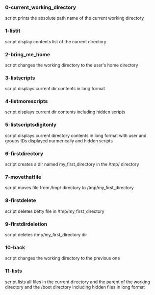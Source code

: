 ### 0-current_working_directory<br>
script prints the absolute path name of the current working directory<br>

### 1-listit<br> 
script display contents list of the current directory<br>

### 2-bring_me_home<br> 
script changes the working directory to the user's home directory<br>

### 3-listscripts<br> 
script displays current dir contents in long format<br>

### 4-listmorescripts<br> 
script displays current dir contents including hidden scripts<br>

### 5-listscriptsdigitonly<br>
script displays current directory contents in long format with user and groups IDs displayed nurmerically and hidden scripts<br>

### 6-firstdirectory<br>
script creates a dir named my_first_directory in the /tmp/ directory<br>

### 7-movethatfile<br>
script moves file from /tmp/ directory to /tmp/my_first_directory<br>

### 8-firstdelete<br>
script deletes betty file in /tmp/my_first_directory<br>

### 9-firstdirdeletion<br>
script deletes /tmp/my_first_directory dir<br>

### 10-back<br>
script changes the working directory to the previous one<br>

### 11-lists<br>
script lists all files in the current directory and the parent of the working directory and the /boot directory including hidden files in long format<br>


